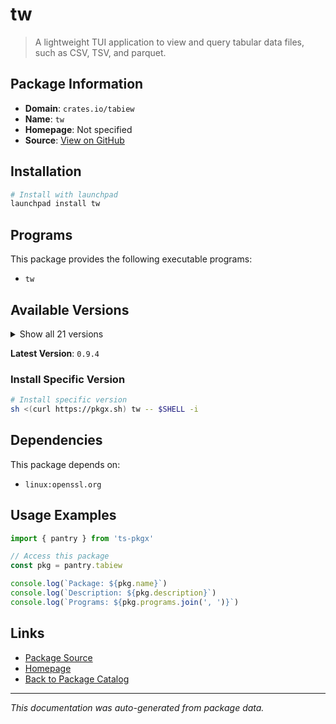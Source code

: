 # tw

> A lightweight TUI application to view and query tabular data files, such as CSV, TSV, and parquet.

## Package Information

- **Domain**: `crates.io/tabiew`
- **Name**: `tw`
- **Homepage**: Not specified
- **Source**: [View on GitHub](https://github.com/pkgxdev/pantry/tree/main/projects/crates.io/tabiew/package.yml)

## Installation

```bash
# Install with launchpad
launchpad install tw
```

## Programs

This package provides the following executable programs:

- `tw`

## Available Versions

<details>
<summary>Show all 21 versions</summary>

- `0.9.4`, `0.9.0`, `0.8.5`, `0.8.4`, `0.8.3`
- `0.8.2`, `0.8.1`, `0.8.0`, `0.7.1`, `0.7.0`
- `0.6.3`, `0.6.2`, `0.6.1`, `0.6.0`, `0.5.0`
- `0.4.3`, `0.4.2`, `0.4.1`, `0.4.0`, `0.3.5`
- `0.3.4`

</details>

**Latest Version**: `0.9.4`

### Install Specific Version

```bash
# Install specific version
sh <(curl https://pkgx.sh) tw -- $SHELL -i
```

## Dependencies

This package depends on:

- `linux:openssl.org`

## Usage Examples

```typescript
import { pantry } from 'ts-pkgx'

// Access this package
const pkg = pantry.tabiew

console.log(`Package: ${pkg.name}`)
console.log(`Description: ${pkg.description}`)
console.log(`Programs: ${pkg.programs.join(', ')}`)
```

## Links

- [Package Source](https://github.com/pkgxdev/pantry/tree/main/projects/crates.io/tabiew/package.yml)
- [Homepage](#)
- [Back to Package Catalog](../package-catalog.md)

---

*This documentation was auto-generated from package data.*
